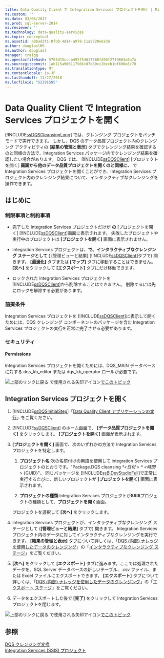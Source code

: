 ```yaml
---
title: Data Quality Client で Integration Services プロジェクトを開く | Microsoft Docs
ms.custom: ''
ms.date: 03/06/2017
ms.prod: sql-server-2014
ms.reviewer: ''
ms.technology: data-quality-services
ms.topic: conceptual
ms.assetid: a8bad2f1-8fb0-4d14-a978-11a5720e62d6
author: douglaslMS
ms.author: douglasl
manager: craigg
ms.openlocfilehash: 5703d15cccb49575d617568fd90f2719603a0a7a
ms.sourcegitcommit: 1ab115a906117966c07d89cc2becb1bf690e8c78
ms.translationtype: MT
ms.contentlocale: ja-JP
ms.lasthandoff: 11/27/2018
ms.locfileid: "52391595"
---
```

# <a name="open-integration-services-projects-in-data-quality-client"></a>Data Quality Client で Integration Services プロジェクトを開く
  [!INCLUDE[ssDQSCleansingLong](../includes/ssdqscleansinglong-md.md)] では、クレンジング プロジェクトをバッチ モードで実行できます。 しかし、DQS のデータ品質プロジェクト内のクレンジング アクティビティの **[結果の管理と表示]** タブでクレンジング結果を確認するのと同様の方法で、Integration Services パッケージ内でクレンジング結果を確認したい場合があります。 DQS では、 [!INCLUDE[ssDQSClient](../includes/ssdqsclient-md.md)] [プロジェクトを開く] **画面から他のデータ品質プロジェクトを開くのと同様に、** で Integration Services プロジェクトを開くことができ、Integration Services プロジェクト内のクレンジング結果について、インタラクティブなクレンジングを操作できます。  
  
##  <a name="BeforeYouBegin"></a> はじめに  
  
###  <a name="LimitationsRestrictions"></a> 制限事項と制約事項  
  
-   完了した Integration Services プロジェクトだけが **の** [プロジェクトを開く] [!INCLUDE[ssDQSClient](../includes/ssdqsclient-md.md)]画面に表示されます。 失敗したプロジェクトや実行中のプロジェクトは **[プロジェクトを開く]** 画面に表示されません。  
  
-   Integration Services プロジェクトは、**で、インタラクティブなクレンジング ステージとして (** [管理ビューと結果] [!INCLUDE[ssDQSClient](../includes/ssdqsclient-md.md)]タブで) 開きます。 **[最適化]** タブまたは **[マップ]** タブに移動することはできません。 **[次へ]** をクリックして **[エクスポート]** タブにだけ移動できます。  
  
-   ロックされた Integration Services プロジェクトを [!INCLUDE[ssDQSClient](../includes/ssdqsclient-md.md)]から削除することはできません。 削除するには先にロックを解除する必要があります。  
  
###  <a name="Prerequisites"></a> 前提条件  
 Integration Services プロジェクトを [!INCLUDE[ssDQSClient](../includes/ssdqsclient-md.md)]に表示して開くためには、DQS クレンジング コンポーネントのパッケージを含む Integration Services プロジェクトの実行を正常に完了させる必要があります。  
  
###  <a name="Security"></a> セキュリティ  
  
####  <a name="Permissions"></a> Permissions  
 Integration Services プロジェクトを開くためには、DQS_MAIN データベースに対する dqs_kb_editor または dqs_kb_operator ロールが必要です。  
  
 ![上部のリンクに戻る で使用される矢印アイコン](../2014-toc/media/uparrow16x16.gif "に戻る リンクの上位で使用される矢印アイコン")[でこのトピック](#Intro)  
  
##  <a name="Open"></a> Integration Services プロジェクトを開く  
  
1.  [!INCLUDE[ssDQSInitialStep](../includes/ssdqsinitialstep-md.md)]「[Data Quality Client アプリケーションの実行](../../2014/data-quality-services/run-the-data-quality-client-application.md)」をご覧ください。  
  
2.  [!INCLUDE[ssDQSClient](../includes/ssdqsclient-md.md)] のホーム画面で、 **[データ品質プロジェクトを開く]** をクリックします。 **[プロジェクトを開く]** 画面が表示されます。  
  
3.  **[プロジェクトを開く]** 画面で、次のいずれかの方法で Integration Services プロジェクトを特定します。  
  
    1.  **プロジェクト名**:次の名前付けの用語を使用して integration Services プロジェクトのとおりです。"Package.DQS cleansing _*\<日付 > * *\<時間 >*_ {GUID}"。 同じパッケージを [!INCLUDE[ssBIDevStudioFull](../includes/ssbidevstudiofull-md.md)]で正常に実行するたびに、新しいプロジェクトが **[プロジェクトを開く]** 画面に表示されます。  
  
    2.  **プロジェクトの種類**:Integration Services プロジェクトが**SSIS**プロジェクトの種類として、**プロジェクトを開く**画面。  
  
     プロジェクトを選択して **[次へ]** をクリックします。  
  
4.  Integration Services プロジェクトが、インタラクティブなクレンジング ステージとして (**[管理ビューと結果]** タブで) 開きます。 Integration Services プロジェクト内のデータに対してインタラクティブなクレンジングを実行できます。 **[結果の管理と表示]** タブについて詳しくは、「[DQS &#40;内部&#41; ナレッジを使用したデータのクレンジング](../../2014/data-quality-services/cleanse-data-using-dqs-internal-knowledge.md)」の「[インタラクティブなクレンジング ステージ](../../2014/data-quality-services/cleanse-data-using-dqs-internal-knowledge.md#Interactive)」をご覧ください。  
  
5.  **[次へ]** をクリックして **[エクスポート]** タブに進みます。ここでは処理されたデータを、SQL Server データベースの新しいテーブル、.csv ファイル、または Excel ファイルにエクスポートできます。 **[エクスポート]** タブについて詳しくは、「[DQS &#40;内部&#41; ナレッジを使用したデータのクレンジング](../../2014/data-quality-services/cleanse-data-using-dqs-internal-knowledge.md)」の「[エクスポート ステージ](../../2014/data-quality-services/cleanse-data-using-dqs-internal-knowledge.md#Export)」をご覧ください。  
  
6.  データをエクスポートした後で **[完了]** をクリックして Integration Services プロジェクトを閉じます。  
  
 ![上部のリンクに戻る で使用される矢印アイコン](../2014-toc/media/uparrow16x16.gif "に戻る リンクの上位で使用される矢印アイコン")[でこのトピック](#Intro)  
  
## <a name="see-also"></a>参照  
 [DQS クレンジング変換](../integration-services/data-flow/transformations/dqs-cleansing-transformation.md)   
 [Integration Services (SSIS) プロジェクト](../integration-services/integration-services-ssis-projects-and-solutions.md)  
  
  

